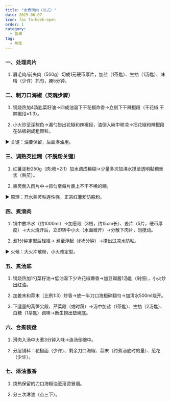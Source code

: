 ```yaml
---
title: "水煮滑肉（川式）"
date: 2025-06-07
icon: fas fa-book-open
order: 1
category:
  - 食谱
tag:
  - 热菜
---
```


### 一、处理肉片

1. 眉毛肉/前夹肉（500g）切成1元硬币厚片，加盐（1茶匙）、生抽（1汤匙）、味精（少许）抓匀，腌5分钟。

### 二、制刀口海椒（灵魂步骤）

1. 锅烧热加4汤匙菜籽油→四成油温下干花椒炸香→立刻下干辣椒段（干花椒:干辣椒段=1:3）。

2. 小火炒至深棕色→漏勺捞出花椒和辣椒段，油倒入碗中晾凉→把花椒和辣椒段在砧板剁成粗颗粒。

▶️ 关键：油要保留，后面淋油用。

### 三、调熟芡挂糊（不脱粉关键）

1. 红薯淀粉250g（肉:粉=2:1）加水调成稀糊→少量多次加沸水搅至透明黏稠膏状（熟芡）。

2. 熟芡倒入肉片中→抓匀至每片裹上不干不稀的糊。

▶️ 原理：开水熟芡粘连性强，正宗红薯粉防脱粉。

### 四、煮滑肉

1. 锅中放冷水（约1000ml）→加葱段（3根，约15cm长）、姜片（5片，硬币厚度）→大火烧开后，立即转中小火（水面微开）→分散下肉片，勿搅动。

2. 煮1分钟定型后轻推→ 煮至浮起（约5分钟）→捞出过凉水防粘。

▶️ 火候：大火冲散粉，小火难定型。

### 五、煮汤底

1. 锅烧热加1勺菜籽油→低油温下少许花椒爆香→加豆瓣酱1汤匙（剁细），小火炒出红油。

2. 加姜末和蒜末（比例1:3）炒香→放一半刀口海椒碎翻匀→加清水500ml烧开。

3. 下适量的莴笋尖段、芹菜段（或时蔬）→汤中加盐（1茶匙）、生抽（2汤匙）、白糖（1茶匙）调味→断生捞出垫碗底。

### 六、合煮装盘

1. 滑肉入汤中火煮3分钟入味→连汤倒碗中。

2. 分层铺料：花椒面（少许）、剩余刀口海椒、蒜末（约煮汤底时的量）、葱花（少许）。

### 七、淋油激香

1. 烧热保留的刀口海椒油至滚烫冒烟。

2. 分三次淋油（点三下）。